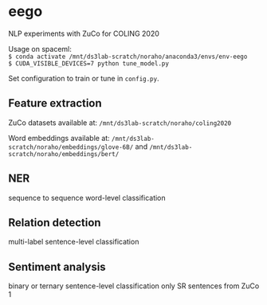 # eego
NLP experiments with ZuCo for COLING 2020

Usage on spaceml:  
`$ conda activate /mnt/ds3lab-scratch/noraho/anaconda3/envs/env-eego`  
`$ CUDA_VISIBLE_DEVICES=7 python tune_model.py`

Set configuration to train or tune in  `config.py`.

## Feature extraction
ZuCo datasets available at: `/mnt/ds3lab-scratch/noraho/coling2020`

Word embeddings available at: `/mnt/ds3lab-scratch/noraho/embeddings/glove-6B/` and `/mnt/ds3lab-scratch/noraho/embeddings/bert/`

## NER

sequence to sequence word-level classification

## Relation detection

multi-label sentence-level classification

## Sentiment analysis

binary or ternary sentence-level classification
only SR sentences from ZuCo 1

